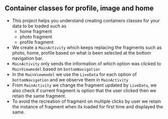 ## Container classes for profile, image and home

* This project helps you understand creating containers classes for your data to be loaded such as
   * home fragment
   * photo fragment
   * profile fragment
* We create a `MainActivity` which keeps replacing the fragments such as photo, home, profile based on what is been selected 
  at the bottom navigation bar. 
* `MainActivity` only sends the information of which option was clicked to `MainViewmodel` based on `bottomNavigation`
* In the `MainViewmodel` we use the `LiveData` for each option of `bottomNavigation` and we observe them in `MainActivity`
* From `MainActivity` we change the fragment updated by `LiveData`, we also check if current fragment is option that the user clicked 
  then we retain the same fragment.
* To avoid the recreation of fragment on multiple clicks by user we retain the instance of fragment when its loaded for first time
   and displayed the same.
